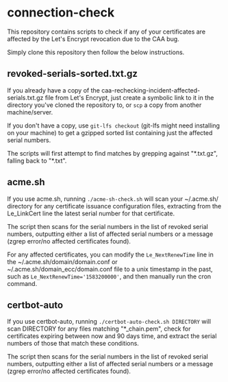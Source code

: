 # connection-check

This repository contains scripts to check if any of your certificates are affected by the Let's Encrypt revocation due to the CAA bug.

Simply clone this repository then follow the below instructions.

## revoked-serials-sorted.txt.gz

If you already have a copy of the caa-rechecking-incident-affected-serials.txt.gz file from Let's Encrypt, just create a symbolic link to it in the directory you've cloned the repository to, or `scp` a copy from another machine/server.

If you don't have a copy, use `git-lfs checkout` (git-lfs might need installing on your machine) to get a gzipped sorted list containing just the affected serial numbers.

The scripts will first attempt to find matches by grepping against "\*.txt.gz", falling back to "\*.txt".

## acme.sh

If you use acme.sh, running `./acme-sh-check.sh` will scan your ~/.acme.sh/ directory for any certificate issuance configuration files, extracting from the Le_LinkCert line the latest serial number for that certificate.

The script then scans for the serial numbers in the list of revoked serial numbers, outputting either a list of affected serial numbers or a message (zgrep error/no affected certificates found).

For any affected certificates, you can modify the `Le_NextRenewTime` line in the ~/.acme.sh/domain/domain.conf or ~/.acme.sh/domain_ecc/domain.conf file to a unix timestamp in the past, such as `Le_NextRenewTime='1583200000'`, and then manually run the cron command.

## certbot-auto

If you use certbot-auto, running `./certbot-auto-check.sh DIRECTORY` will scan DIRECTORY for any files matching "\*_chain.pem", check for certificates expiring between now and 90 days time, and extract the serial numbers of those that match these conditions.

The script then scans for the serial numbers in the list of revoked serial numbers, outputting either a list of affected serial numbers or a message (zgrep error/no affected certificates found).
